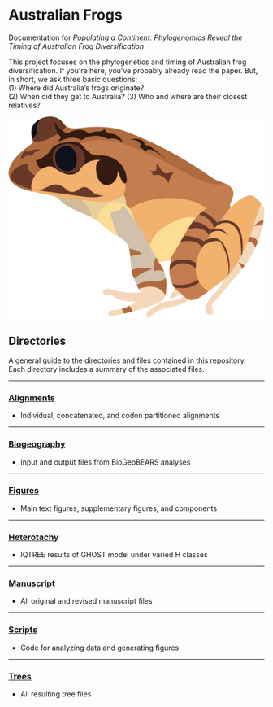 # Australian Frogs
Documentation for *Populating a Continent: Phylogenomics Reveal the Timing of Australian Frog Diversification*  

This project focuses on the phylogenetics and timing of Australian frog diversification. If you're here, you've probably already read the paper. But, in short, we ask three basic questions:  
(1) Where did Australia’s frogs originate?  
(2) When did they get to Australia?
(3) Who and where are their closest relatives? 

![FrogImage](Figures/Illustration_Mixophyes_balbus.png)

## Directories  
A general guide to the directories and files contained in this repository.  
Each directory includes a summary of the associated files.  

___

### [Alignments](https://github.com/IanGBrennan/Crown_Frogs/tree/main/Alignments)
+ Individual, concatenated, and codon partitioned alignments

___

### [Biogeography](https://github.com/IanGBrennan/Crown_Frogs/tree/main/Biogeography)
+ Input and output files from BioGeoBEARS analyses

___

### [Figures](https://github.com/IanGBrennan/Crown_Frogs/tree/main/Figures)
+ Main text figures, supplementary figures, and components

___

### [Heterotachy](https://github.com/IanGBrennan/Crown_Frogs/tree/main/Heterotachy)
+ IQTREE results of GHOST model under varied H classes

___

### [Manuscript](https://github.com/IanGBrennan/Crown_Frogs/tree/main/Manuscript)
+ All original and revised manuscript files

___

### [Scripts](https://github.com/IanGBrennan/Crown_Frogs/tree/main/Scripts)
+ Code for analyzing data and generating figures

___

### [Trees](https://github.com/IanGBrennan/Crown_Frogs/tree/main/Trees)
+ All resulting tree files



